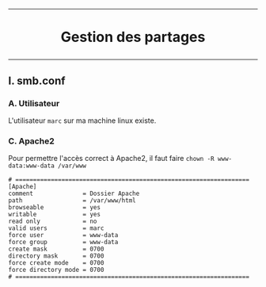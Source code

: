 --------------------------------------------------------------------------------------------------------------------------------------------------------------------
# <p align='center'> Gestion des partages </p>
--------------------------------------------------------------------------------------------------------------------------------------------------------------------
## I. smb.conf
### A. Utilisateur
L'utilisateur `marc` sur ma machine linux existe.

### C. Apache2
Pour permettre l'accès correct à Apache2, il faut faire `chown -R www-data:www-data /var/www`
```
# ==================================================================
[Apache] 
comment              = Dossier Apache
path                 = /var/www/html
browseable           = yes
writable             = yes
read only            = no
valid users          = marc 
force user           = www-data
force group          = www-data
create mask          = 0700
directory mask       = 0700
force create mode    = 0700
force directory mode = 0700
# ==================================================================
```


